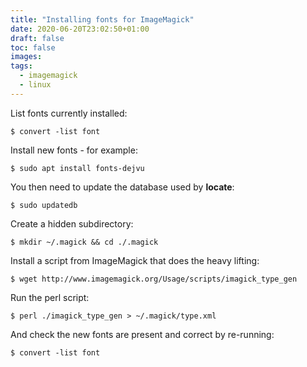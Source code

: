 ```yaml
---
title: "Installing fonts for ImageMagick"
date: 2020-06-20T23:02:50+01:00
draft: false
toc: false
images:
tags:
  - imagemagick
  - linux
---
```

List fonts currently installed:

`$ convert -list font`

Install new fonts - for example:

`$ sudo apt install fonts-dejvu`

You then need to update the database used by **locate**:

`$ sudo updatedb`

Create a hidden subdirectory:

`$ mkdir ~/.magick && cd ./.magick`

Install a script from ImageMagick that does the heavy lifting:

`$ wget http://www.imagemagick.org/Usage/scripts/imagick_type_gen`

Run the perl script:

`$ perl ./imagick_type_gen > ~/.magick/type.xml`

And check the new fonts are present and correct by re-running:

`$ convert -list font`
